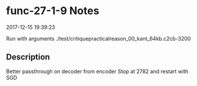# func-27-1-9 Notes

2017-12-15 19:39:23

Run with arguments ./test/critiquepracticalreason_00_kant_64kb.c2cb-3200 

## Description

Better passthrough on decoder from encoder
Stop at 2782 and restart with SGD
